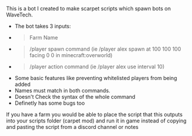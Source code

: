 This is a bot I created to make scarpet scripts which spawn bots on WaveTech.
- The bot takes 3 inputs:
- > Farm Name
- > /player spawn command (ie /player alex spawn at 100 100 100 facing 0 0 in minecraft:overworld)
- > /player action command (ie /player alex use interval 10)
- Some basic features like preventing whitelisted players from being added
- Names must match in both commands.
- Doesn't Check the syntax of the whole command
- Definetly has some bugs too

If you have a farm you would be able to place the script that this outputs into your scripts folder (carpet mod) 
and run it in game instead of copying and pasting the script from a discord channel or notes
